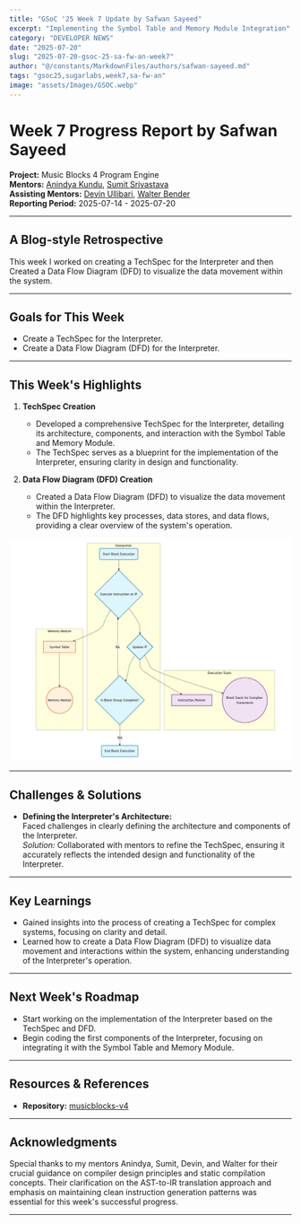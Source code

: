 ```yaml
---
title: "GSoC '25 Week 7 Update by Safwan Sayeed"
excerpt: "Implementing the Symbol Table and Memory Module Integration"
category: "DEVELOPER NEWS"
date: "2025-07-20"
slug: "2025-07-20-gsoc-25-sa-fw-an-week7"
author: "@/constants/MarkdownFiles/authors/safwan-sayeed.md"
tags: "gsoc25,sugarlabs,week7,sa-fw-an"
image: "assets/Images/GSOC.webp"
---
```


<!-- markdownlint-disable -->

# Week 7 Progress Report by Safwan Sayeed

**Project:** Music Blocks 4 Program Engine  
**Mentors:** [Anindya Kundu](https://github.com/meganindya/), [Sumit Srivastava](https://github.com/sum2it)  
**Assisting Mentors:** [Devin Ullibari](https://github.com/pikurasa/), [Walter Bender](https://github.com/walterbender)  
**Reporting Period:** 2025-07-14 - 2025-07-20  

---

## A Blog-style Retrospective

This week I worked on creating a TechSpec for the Interpreter and then Created a Data Flow Diagram (DFD) to visualize the data movement within the system.

---

## Goals for This Week

- Create a TechSpec for the Interpreter.  
- Create a Data Flow Diagram (DFD) for the Interpreter.  
---

## This Week's Highlights

1. **TechSpec Creation**  
   - Developed a comprehensive TechSpec for the Interpreter, detailing its architecture, components, and interaction with the Symbol Table and Memory Module.
   - The TechSpec serves as a blueprint for the implementation of the Interpreter, ensuring clarity in design and functionality.

2. **Data Flow Diagram (DFD) Creation**  
   - Created a Data Flow Diagram (DFD) to visualize the data movement within the Interpreter.
   - The DFD highlights key processes, data stores, and data flows, providing a clear overview of the system's operation.

![Data Flow Diagram](/assets/Developers/Safwan/dfd.webp)

---

## Challenges & Solutions

- **Defining the Interpreter's Architecture:**  
  Faced challenges in clearly defining the architecture and components of the Interpreter.  
  *Solution:* Collaborated with mentors to refine the TechSpec, ensuring it accurately reflects the intended design and functionality of the Interpreter.


---

## Key Learnings

- Gained insights into the process of creating a TechSpec for complex systems, focusing on clarity and detail.  
- Learned how to create a Data Flow Diagram (DFD) to visualize data movement and interactions within the system, enhancing understanding of the Interpreter's operation.

---

## Next Week's Roadmap

- Start working on the implementation of the Interpreter based on the TechSpec and DFD.  
- Begin coding the first components of the Interpreter, focusing on integrating it with the Symbol Table and Memory Module.  
---

## Resources & References

- **Repository:** [musicblocks-v4](https://github.com/sugarlabs/musicblocks-v4)

---

## Acknowledgments

Special thanks to my mentors Anindya, Sumit, Devin, and Walter for their crucial guidance on compiler design principles and static compilation concepts. Their clarification on the AST-to-IR translation approach and emphasis on maintaining clean instruction generation patterns was essential for this week's successful progress.

---